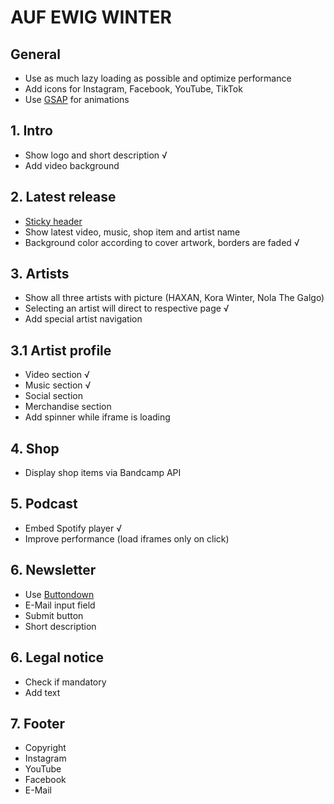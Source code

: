 # AUF EWIG WINTER

## General

- Use as much lazy loading as possible and optimize performance
- Add icons for Instagram, Facebook, YouTube, TikTok
- Use [GSAP](https://greensock.com/gsap/) for animations

## 1. Intro

- Show logo and short description √
- Add video background

## 2. Latest release

- [Sticky header](https://www.w3schools.com/howto/howto_js_sticky_header.asp)
- Show latest video, music, shop item and artist name
- Background color according to cover artwork, borders are faded √

## 3. Artists

- Show all three artists with picture (HAXAN, Kora Winter, Nola The Galgo)
- Selecting an artist will direct to respective page √
- Add special artist navigation

## 3.1 Artist profile

- Video section √
- Music section √
- Social section
- Merchandise section
- Add spinner while iframe is loading

## 4. Shop

- Display shop items via Bandcamp API

## 5. Podcast

- Embed Spotify player √
- Improve performance (load iframes only on click)

## 6. Newsletter

- Use [Buttondown](https://buttondown.email/)
- E-Mail input field
- Submit button
- Short description

## 6. Legal notice

- Check if mandatory
- Add text

## 7. Footer

- Copyright
- Instagram
- YouTube
- Facebook
- E-Mail
